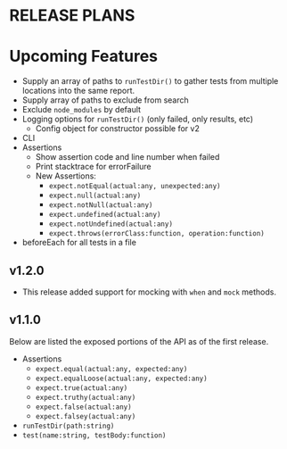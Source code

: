 # RELEASE PLANS

# Upcoming Features
- Supply an array of paths to `runTestDir()` to gather tests from multiple locations into the same report.
- Supply array of paths to exclude from search
- Exclude `node_modules` by default
- Logging options for `runTestDir()` (only failed, only results, etc)
  - Config object for constructor possible for v2
- CLI
- Assertions
  - Show assertion code and line number when failed
  - Print stacktrace for errorFailure
  - New Assertions:
    - `expect.notEqual(actual:any, unexpected:any)`
    - `expect.null(actual:any)`
    - `expect.notNull(actual:any)`
    - `expect.undefined(actual:any)`
    - `expect.notUndefined(actual:any)`
    - `expect.throws(errorClass:function, operation:function)`
- beforeEach for all tests in a file

## v1.2.0
- This release added support for mocking with `when` and `mock` methods.

## v1.1.0
Below are listed the exposed portions of the API as of the first release.

- Assertions
  - `expect.equal(actual:any, expected:any)`
  - `expect.equalLoose(actual:any, expected:any)`
  - `expect.true(actual:any)`
  - `expect.truthy(actual:any)`
  - `expect.false(actual:any)`
  - `expect.falsey(actual:any)`
- `runTestDir(path:string)`
- `test(name:string, testBody:function)`
